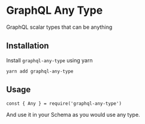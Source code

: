# GraphQL Any Type

GraphQL scalar types that can be anything

## Installation
Install `graphql-any-type` using yarn
```
yarn add graphql-any-type
```

## Usage
```
const { Any } = require('graphql-any-type')
```

And use it in your Schema as you would use any type.